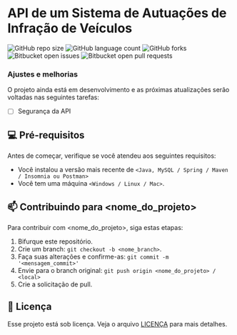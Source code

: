 # API de um Sistema de Autuações de Infração de Veículos

![GitHub repo size](https://img.shields.io/github/repo-size/guilhermeo97/algatransito?style=for-the-badge)
![GitHub language count](https://img.shields.io/github/languages/count/guilhermeo97/algatransito?style=for-the-badge)
![GitHub forks](https://img.shields.io/github/forks/guilhermeo97/algatransito?style=for-the-badge)
![Bitbucket open issues](https://img.shields.io/bitbucket/issues/guilhermeo97/algatransito?style=for-the-badge)
![Bitbucket open pull requests](https://img.shields.io/bitbucket/pr-raw/guilhermeo97/algatransito?style=for-the-badge)



### Ajustes e melhorias

O projeto ainda está em desenvolvimento e as próximas atualizações serão voltadas nas seguintes tarefas:

- [ ] Segurança da API



## 💻 Pré-requisitos

Antes de começar, verifique se você atendeu aos seguintes requisitos:

- Você instalou a versão mais recente de `<Java, MySQL / Spring / Maven / Insomnia ou Postman>`
- Você tem uma máquina `<Windows / Linux / Mac>`.



## 📫 Contribuindo para <nome_do_projeto>

Para contribuir com <nome_do_projeto>, siga estas etapas:

1. Bifurque este repositório.
2. Crie um branch: `git checkout -b <nome_branch>`.
3. Faça suas alterações e confirme-as: `git commit -m '<mensagem_commit>'`
4. Envie para o branch original: `git push origin <nome_do_projeto> / <local>`
5. Crie a solicitação de pull.


## 📝 Licença

Esse projeto está sob licença. Veja o arquivo [LICENÇA](LICENSE.md) para mais detalhes.
